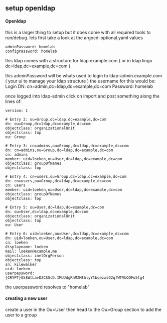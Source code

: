 ## setup openldap

#### Openldap

this is a larger thing to setup but it does come with all required tools to run/debug. lets first take a look at the argocd-optional.yaml values

    adminPassword: homelab
    configPassword: homelab

this ldap comes with a structure for ldap.example.com ( or in ldap lingo dc=ldap,dc=example,dc=com )

this adminPassword will be whats used to login to ldap-admin.example.com ( your ui to manage your ldap structure ) the username for this would be:
Login DN: cn=admin,dc=ldap,dc=example,dc=com
Password: homelab

once logged into ldap-admin click on import and post something along the lines of:

```
version: 1

# Entry 2: ou=Group,dc=ldap,dc=example,dc=com
dn: ou=Group,dc=ldap,dc=example,dc=com
objectclass: organizationalUnit
objectclass: top
ou: Group

# Entry 3: cn=admins,ou=Group,dc=ldap,dc=example,dc=com
dn: cn=admins,ou=Group,dc=ldap,dc=example,dc=com
cn: admins
member: uid=loeken,ou=User,dc=ldap,dc=example,dc=com
objectclass: groupOfNames
objectclass: top

# Entry 4: cn=users,ou=Group,dc=ldap,dc=example,dc=com
dn: cn=users,ou=Group,dc=ldap,dc=example,dc=com
cn: users
member: uid=loeken,ou=User,dc=ldap,dc=example,dc=com
objectclass: groupOfNames
objectclass: top

# Entry 5: ou=User,dc=ldap,dc=example,dc=com
dn: ou=User,dc=ldap,dc=example,dc=com
objectclass: organizationalUnit
objectclass: top
ou: User

# Entry 6: uid=loeken,ou=User,dc=ldap,dc=example,dc=com
dn: uid=loeken,ou=User,dc=ldap,dc=example,dc=com
cn: loeken
displayname: loeken
mail: loeken@example.me
objectclass: inetOrgPerson
objectclass: top
sn: Filewalker
uid: loeken
userpassword: {CRYPT}$5$WtLavDZC$ScD.IMUJdgRhMZMtAlyYtbqezxsQ2qfWTVbQOFo5tg4
```

the userpassword resolves to "homelab"

#### creating a new user

create a user in the Ou=User then head to the Ou=Group section to add the user to a group